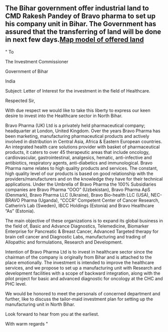 ## The Bihar government offer industrial land to CMD Rakesh Pandey of Bravo pharma to set up his company unit in Bihar. The Government has assured that the transferring of land will be done in next few days.[Map model of offered land](https://www.biadabihar.in/wp-content/uploads/2018/09/Industrial__Area_Muzaffarpur-Model.pdf)


" To

The Investment Commissioner 

Government of Bihar 

India 

 

Subject: Letter of Interest for the investment in the field of Healthcare. 

 Respected Sir, 

With due respect we would like to take this liberty to express our keen desire to invest into the Healthcare sector in North Bihar. 

Bravo Pharma (UK) Ltd is a privately held pharmaceutical company; headquarter at London, United Kingdom. Over the years Bravo Pharma has been marketing, manufacturing pharmaceutical products and actively involved in distribution in Central Asia, Africa & Eastern European countries. An integrated health care solutions provider with basket of pharmaceutical products, it caters to over 45 therapeutic areas that include oncology, cardiovascular, gastrointestinal, analgesics, hematic, anti-infective and antibiotics, respiratory agents, anti-diabetics and immunological. Bravo Pharma name relates to high quality products and services. The constant, high quality level of our products is based on good relationship with the providers/manufacturers and on the knowledge they have for their technical applications. Under the Umbrella of Bravo Pharma the 100% Subsidiaries companies are Bravo Pharma “OOO” (Uzbekistan), Bravo Pharma ApS (Denmark), Bravo Pharma LLC (Ukraine), Bravo Bio-health LLC (USA), NEC-BRAVO Pharma (Uganda), “CCCR” Competent Center of Cancer Research, Catherin’s Lab (Sweden), IBCC Holdings (Estonia) and Bravo Healthcare “As” (Estonia). 

The main objective of these organizations is to expand its global business in the field of, Basic and Advance Diagnostics, Telemedicine, Biomarker Enterprise for Pancreatic & Breast Cancer, Advanced Targeted therapy for brain cell cancer and Diagnostic Labs, manufacturing and trading of Allopathic and formulations, Research and Development. 

 

Intention of Bravo Pharma Ltd is to invest in healthcare sector since the chairman of the company is originally from Bihar and is attached to the place emotionally. The investment is intended to improve the healthcare services, and we propose to set up a manufacturing unit with Research and development facilities with a scope of backward integration, along with the pilot project for basic and advanced diagnostic for oncology at the CHC and PHC level. 

We would be honored to meet the personals of concerned department and further, like to discuss the tailor-maid investment plan for setting up the manufacturing unit in North Bihar. 

Look forward to hear from you at the earliest. 

With warm regards "
